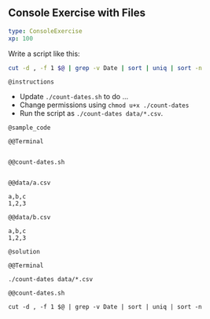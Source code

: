 ## Console Exercise with Files

```yaml
type: ConsoleExercise
xp: 100
```

Write a script like this:

```sh
cut -d , -f 1 $@ | grep -v Date | sort | uniq | sort -n
```

`@instructions`

- Update `./count-dates.sh` to do ...
- Change permissions using `chmod u+x ./count-dates`
- Run the script as `./count-dates data/*.csv`.


`@sample_code`

`@@Terminal`

```{sh}

```

`@@count-dates.sh`

```{text open = TRUE}

```

`@@data/a.csv`

```{csv locked = TRUE, open = TRUE}
a,b,c
1,2,3
```

`@@data/b.csv`

```{csv locked = TRUE}
a,b,c
1,2,3
```

`@solution`

`@@Terminal`

```{sh}
./count-dates data/*.csv
```

`@@count-dates.sh`

```{text}
cut -d , -f 1 $@ | grep -v Date | sort | uniq | sort -n
```
